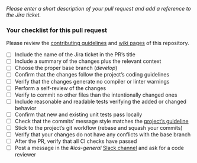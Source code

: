 *Please enter a short description of your pull request and add a reference to the Jira ticket.*

### Your checklist for this pull request
Please review the [contributing guidelines](https://github.com/Catrobat/Catty/blob/develop/README.md) and [wiki pages](https://github.com/Catrobat/Catroid/wiki/) of this repository.

- [ ] Include the name of the Jira ticket in the PR’s title
- [ ] Include a summary of the changes plus the relevant context
- [ ] Choose the proper base branch (*develop*)
- [ ] Confirm that the changes follow the project’s coding guidelines
- [ ] Verify that the changes generate no compiler or linter warnings
- [ ] Perform a self-review of the changes
- [ ] Verify to commit no other files than the intentionally changed ones
- [ ] Include reasonable and readable tests verifying the added or changed behavior
- [ ] Confirm that new and existing unit tests pass locally
- [ ] Check that the commits’ message style matches the [project’s guideline](https://github.com/Catrobat/Catroid/wiki/Commit-Message-Guidelines)
- [ ] Stick to the project’s git workflow (rebase and squash your commits)
- [ ] Verify that your changes do not have any conflicts with the base branch
- [ ] After the PR, verify that all CI checks have passed
- [ ] Post a message in the *#ios-general* [Slack channel](https://catrobat.slack.com) and ask for a code reviewer

